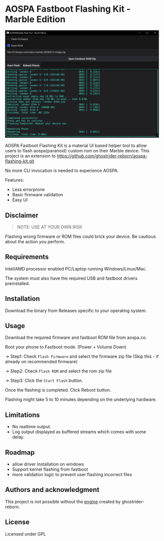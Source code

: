 # AOSPA Fastboot Flashing Kit - Marble Edition

<img src="tool.png" alt="Image" width="640px">


AOSPA Fastboot Flashing Kit is a material UI based helper tool to allow users to flash aospa(paranoid) custom rom on their Marble device. This project is an extension to https://github.com/ghostrider-reborn/aospa-flashing-kit.git

No more CLI invocation is needed to experience AOSPA.

Features:
- Less errorprone
- Basic firmware validation
- Easy UI

## Disclaimer

> NOTE: USE AT YOUR OWN RISK <br>

Flashing wrong firmware or ROM files could brick your device. Be cautious about the action you perform.

## Requirements

Intel/AMD processor enabled PC/Laptop running Windows/Linux/Mac. 

The system must also have the required USB and fastboot drivers preinstalled.

## Installation
Download the binary from Releases specific to your operating system. 

## Usage
Download the required firmware and fastboot ROM file from aospa.co. 

Boot your phone to Fastboot mode. (Power + Volume Down)

&#8594; Step1: Check `Flash Firmware` and select the firmware zip file (Skip this - if already on recommended firmware)

&#8594; Step2: Check `Flash ROM` and select the rom zip file

&#8594; Step3: Click the `Start Flash` button.

Once the flashing is completed. Click Reboot button.

Flashing might take 5 to 10 minutes depending on the underlying hardware.

## Limitations
- No realtime output.
- Log output displayed as buffered streams which comes with some delay.

## Roadmap
- allow driver installation on windows
- Support kernel flashing from fastboot
- more validation logic to prevent user flashing incorrect files

## Authors and acknowledgment
This project is not possible without the [engine](https://github.com/ghostrider-reborn/aospa-flashing-kit) created by ghostrider-reborn.

## License
Licensed under GPL